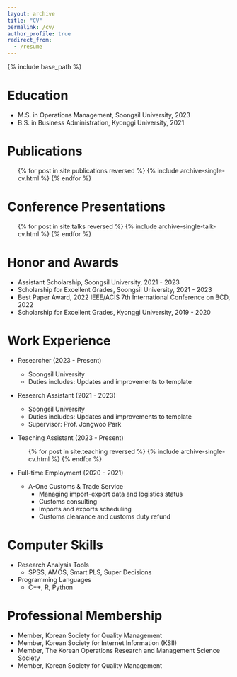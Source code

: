 ```yaml
---
layout: archive
title: "CV"
permalink: /cv/
author_profile: true
redirect_from:
  - /resume
---
```


{% include base_path %}

Education
======
* M.S. in Operations Management, Soongsil University, 2023
* B.S. in Business Administration, Kyonggi University, 2021

Publications
======
  <ul>{% for post in site.publications reversed %}
    {% include archive-single-cv.html %}
  {% endfor %}</ul>

Conference Presentations
======
  <ul>{% for post in site.talks reversed %}
    {% include archive-single-talk-cv.html  %}
  {% endfor %}</ul> 

Honor and Awards
======
* Assistant Scholarship, Soongsil University, 2021 - 2023
* Scholarship for Excellent Grades, Soongsil University, 2021 - 2023
* Best Paper Award, 2022 IEEE/ACIS 7th International Conference on BCD, 2022
* Scholarship for Excellent Grades, Kyonggi University, 2019 - 2020  

Work Experience
======
* Researcher (2023 - Present)
  * Soongsil University
  * Duties includes: Updates and improvements to template

* Research Assistant (2021 - 2023)
  * Soongsil University
  * Duties includes: Updates and improvements to template
  * Supervisor: Prof. Jongwoo Park

* Teaching Assistant (2023 - Present)
  <ul>{% for post in site.teaching reversed %}
    {% include archive-single-cv.html %}
  {% endfor %}</ul>

* Full-time Employment (2020 - 2021)
  * A-One Customs & Trade Service
    * Managing import-export data and logistics status
    * Customs consulting
    * Imports and exports scheduling
    * Customs clearance and customs duty refund
  
Computer Skills
======
* Research Analysis Tools
  * SPSS, AMOS, Smart PLS, Super Decisions
* Programming Languages
  * C++, R, Python
   
Professional Membership
======
* Member, Korean Society for Quality Management
* Member, Korean Society for Internet Information (KSII)
* Member, The Korean Operations Research and Management Science Society
* Member, Korean Society for Quality Management
